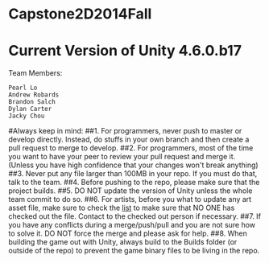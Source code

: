 Capstone2D2014Fall
==================

Current Version of Unity 4.6.0.b17
=====

Team Members:
~~~
Pearl Lo
Andrew Robards
Brandon Salch
Dylan Carter
Jacky Chou
~~~

#Always keep in mind:
##1. For programmers, never push to master or develop directly. Instead, do stuffs in your own branch and then create a pull request to merge to develop.
##2. For programmers, most of the time you want to have your peer to review your pull request and merge it. (Unless you have high confidence that your changes won't break anything)
##3. Never put any file larger than 100MB in your repo. If you must do that, talk to the team.
##4. Before pushing to the repo, please make sure that the project builds.
##5. DO NOT update the version of Unity unless the whole team commit to do so.
##6. For artists, before you what to update any art asset file, make sure to check the [list](https://docs.google.com/spreadsheets/d/10iP3r4hvf417LOF_5v7b9rWxn5eXMq64Qgx2zFevNog/edit#gid=0) to make sure that NO ONE has checked out the file. Contact to the checked out person if necessary.
##7. If you have any conflicts during a merge/push/pull and you are not sure how to solve it. DO NOT force the merge and please ask for help.
##8. When building the game out with Unity, always build to the Builds folder (or outside of the repo) to prevent the game binary files to be living in the repo.
